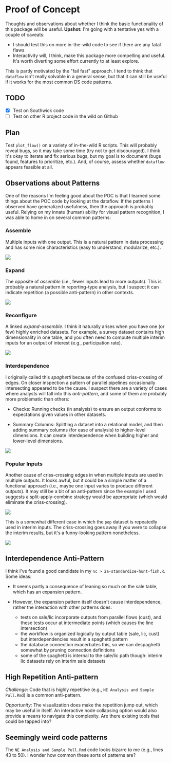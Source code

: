 
# Proof of Concept

Thoughts and observations about whether I think the basic functionality of this package will be useful. **Upshot:** I'm going with a tentative yes with a couple of caveats:

- I should test this on more in-the-wild code to see if there are any fatal flaws
- Interactivity will, I think, make this package more compelling and useful. It's worth diverting some effort currently to at least explore.

This is partly motivated by the "fail fast" approach. I tend to think that `dataflow` isn't really solvable in a general sense, but that it can still be useful if it works for the most common DS code patterns. 

## TODO

- [x] Test on Southwick code
- [ ] Test on other R project code in the wild on Github

## Plan

Test `plot_flow()` on a variety of in-the-wild R scripts. This will probably reveal bugs, so it may take some time (try not to get discouraged). I think it's okay to iterate and fix serious bugs, but my goal is to document (bugs found, features to prioritize, etc.). And, of course, assess whether `dataflow` appears feasible at all.

## Observations about Patterns

One of the reasons I'm feeling good about the POC is that I learned some things about the POC code by looking at the dataflow. If the patterns I observed have generalized usefulness, then the approach is probably useful. Relying on my innate (human) ability for visual pattern recognition, I was able to home in on several common patterns:

### Assemble

Multiple inputs with one output. This is a natural pattern in data processing and has some nice characteristics (easy to understand, modularize, etc.).

![](img/assemble.png)

### Expand

The opposite of *assemble* (i.e., fewer inputs lead to more outputs). This is probably a natural pattern in reporting-type analysis, but I suspect it can indicate repetition (a possible anti-pattern) in other contexts.

![](img/expand.png)

### Reconfigure

A linked *expand-assemble*. I think it naturally arises when you have one (or few) highly enriched datasets. For example, a survey dataset contains high dimensionality in one table, and you often need to compute multiple interim inputs for an output of interest (e.g., participation rate).

![](img/reconfigure.png)

### Interdependence

I originally called this *spaghetti* because of the confused criss-crossing of edges. On closer inspection a pattern of parallel pipelines occasionally intersecting appeared to be the cause. I suspect there are a variety of cases where analysts will fall into this *anti-pattern*, and some of them are probably more problematic than others:

- Checks: Running checks (in analysis) to ensure an output conforms to expectations given values in other datasets.

- Summary Columns: Splitting a dataset into a relational model, and then adding summary columns (for ease of analysis) to higher-level dimensions. It can create interdependence when building higher and lower-level dimensions.

![](img/interdependence.png)

### Popular Inputs

Another cause of criss-crossing edges in when multiple inputs are used in multiple outputs. It looks awful, but it could be a simple matter of a functional approach (i.e., maybe one input varies to produce different outputs). It may still be a bit of an anti-pattern since the example I used suggests a split-apply-combine strategy would be appropriate (which would eliminate the criss-crossing).

![](img/popular-inputs.png)

This is a somewhat different case in which the `pop` dataset is repeatedly used in interim inputs. The criss-crossing goes away if you were to collapse the interim results, but it's a funny-looking pattern nonetheless.

![](img/popular-input.png)

## Interdependence Anti-Pattern

I think I've found a good candidate in my `nc > 2a-standardize-hunt-fish.R`. Some ideas:

- It seems partly a consequence of leaning so much on the sale table, which has an expansion pattern.

- However, the expansion pattern itself doesn't cause interdependence, rather the interaction with other patterns does:
    + tests on sale/lic incorporate outputs from parallel flows (cust), and these tests
occur at intermediate points (which causes the line intersection)
    + the workflow is organized logically by output table (sale, lic, cust) but interdependencies result in a spaghetti pattern
    + the database connection exacerbates this, so we can despaghetti somewhat by pruning connection definitions
    + some of the spaghetti is internal to the sale/lic path though: interim lic datasets rely on interim sale datasets

## High Repetition Anti-pattern

*Challenge*: Code that is highly repetitive (e.g., `NE Analysis and Sample Pull.Rmd`) is a common anti-pattern.

*Opportunity*: The visualization does make the repetition jump out, which may be useful in itself. An interactive node collapsing option would also provide a means to navigate this complexity. Are there existing tools that could be tapped into?

## Seemingly weird code patterns

The `NE Analysis and Sample Pull.Rmd` code looks bizarre to me (e.g., lines 43 to 50). I wonder how common these sorts of patterns are?
